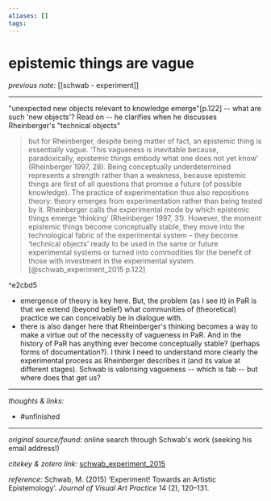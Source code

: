 ```yaml
---
aliases: []
tags:
---
```


# epistemic things are vague

_previous note:_ [[schwab - experiment]]

---

"unexpected new objects relevant to knowledge emerge"[p.122] -- what are such 'new objects'?  Read on -- he clarifies when he discusses Rheinberger's "technical objects"

>but for Rheinberger, despite being matter of fact, an epistemic thing is essentially vague. ‘This vagueness is inevitable because, paradoxically, epistemic things embody what one does not yet know’ (Rheinberger 1997, 28). Being conceptually underdetermined represents a strength rather than a weakness, because epistemic things are first of all questions that promise a future (of possible knowledge). The practice of experimentation thus also repositions theory: theory emerges from experimentation rather than being tested by it. Rheinberger calls the experimental mode by which epistemic things emerge ‘thinking’ (Rheinberger 1997, 31). However, the moment epistemic things become conceptually stable, they move into the technological fabric of the experimental system – they become ‘technical objects’ ready to be used in the same or future experimental systems or turned into commodities for the benefit of those with investment in the experimental system.[@schwab_experiment_2015 p.122]

^e2cbd5

- emergence of theory is key here. But, the problem (as I see it) in PaR is that we extend (beyond belief) what communities of (theoretical) practice we can conceivably be in dialogue with.
- there is also danger here that Rheinberger's thinking becomes a way to make a virtue out of the necessity of vagueness in PaR. And in the history of PaR has anything ever become conceptually stable? (perhaps forms of documentation?). I think I need to understand more clearly the experimental process as Rheinberger describes it (and its value at different stages). Schwab is valorising vagueness -- which is fab -- but where does that get us? 

---

_thoughts & links:_



- #unfinished 

---

_original source/found:_ online search through Schwab's work (seeking his email address!)

_citekey & zotero link:_ [schwab_experiment_2015](zotero://select/items/1_G2S4P93H)

_reference:_ Schwab, M. (2015) ‘Experiment! Towards an Artistic Epistemology’. _Journal of Visual Art Practice_ 14 (2), 120–131.


